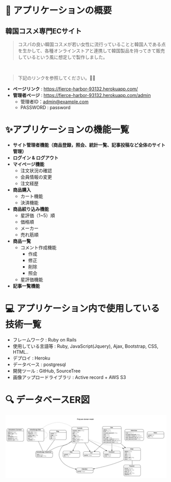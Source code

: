 
# 🔖 アプリケーションの概要

## **韓国コスメ専門ECサイト**

>コスパの良い韓国コスメが若い女性に流行っていることと韓国人である点を生かして、各種オンラインストアと連携して韓国製品を持ってきて販売しているという風に想定しで製作しました。
<br>

> 下記のリンクを参照してください。🙇‍♂️
- **ページリンク** : https://fierce-harbor-93132.herokuapp.com/
- **管理者ページ** : https://fierce-harbor-93132.herokuapp.com/admin
  - 管理者ID：admin@example.com
  - PASSWORD : password

# ✨アプリケーションの機能一覧

- **サイト管理者機能（商品登録，照会、統計一覧、記事投稿など全体のサイト管理）**
- **ログイン & ログアウト**
- **マイページ機能**
  - 注文状況の確認
  - 会員情報の変更
  - 注文経歴
- **商品購入**
  - カート機能
  - 決済機能
- **商品絞り込み機能**
  - 星評価（1~5）順
  - 価格順
  - メーカー
  - 売れ筋順
- **商品一覧**
  - コメント作成機能
    - 作成 
    - 修正
    - 削除
    - 照会
  - 星評価機能
- **記事一覧機能**

# 💻 アプリケーション内で使用している技術一覧

- フレームワーク : Ruby on Rails
- 使用している言語等 : Ruby, JavaScript(Jquery), Ajax, Bootstrap, CSS, HTML..
- デプロイ : Heroku
- データベース : postgresql
- 開発ツール : GitHub, SourceTree
- 画像アップロードライブラリ : Active record  + AWS S3

# 🔍 データベースER図

![loen_Data](./app/assets/images/loen_erd.png)
